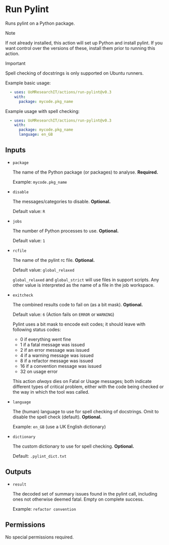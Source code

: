 # Run Pylint
Runs pylint on a Python package. 

> [!NOTE]
> If not already installed, this action will set up Python and install pylint.
> If you want control over the versions of these, install them prior to running this action. 

> [!IMPORTANT]
> Spell checking of docstrings is only supported on Ubuntu runners.

Example basic usage:

```yml
  - uses: UoMResearchIT/actions/run-pylint@v0.3
    with:
      package: mycode.pkg_name
```

Example usage with spell checking:

```yml
  - uses: UoMResearchIT/actions/run-pylint@v0.3
    with:
      package: mycode.pkg_name
      language: en_GB
```

## Inputs

* `package`

  The name of the Python package (or packages) to analyse. **Required.**

  Example: `mycode.pkg_name`

* `disable`

  The messages/categories to disable. **Optional.**

  Default value: `R`

* `jobs`

  The number of Python processes to use. **Optional.**

  Default value: `1`

* `rcfile`

  The name of the pylint rc file. **Optional.**

  Default value: `global_relaxed`

  `global_relaxed` and `global_strict` will use files in support scripts.
  Any other value is interpreted as the name of a file in the job workspace.

* `exitcheck`

  The combined results code to fail on (as a bit mask). **Optional.**

  Default value: `6`  (Action fails on `ERROR` or `WARNING`)

  Pylint uses a bit mask to encode exit codes; it should leave with following status codes:

  * 0 if everything went fine
  * 1 if a fatal message was issued
  * 2 if an error message was issued
  * 4 if a warning message was issued
  * 8 if a refactor message was issued
  * 16 if a convention message was issued
  * 32 on usage error

  This action *always* dies on Fatal or Usage messages; both indicate different types of critical problem,
  either with the code being checked or the way in which the tool was called.

* `language`

  The (human) language to use for spell checking of docstrings.
  Omit to disable the spell check (default). **Optional.**

  Example: `en_GB` (use a UK English dictionary)

* `dictionary`

  The custom dictionary to use for spell checking. **Optional.**

  Default: `.pylint_dict.txt`

## Outputs

* `result`

  The decoded set of summary issues found in the pylint call,
  including ones not otherwise deemed fatal. Empty on complete success.

  Example: `refactor convention `

## Permissions

No special permissions required.
